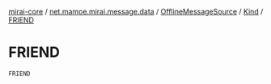 [mirai-core](../../../index.md) / [net.mamoe.mirai.message.data](../../index.md) / [OfflineMessageSource](../index.md) / [Kind](index.md) / [FRIEND](./-f-r-i-e-n-d.md)

# FRIEND

`FRIEND`